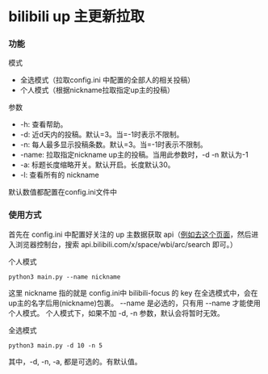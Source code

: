 # bilibili up 主更新拉取

### 功能
模式
- 全选模式（拉取config.ini 中配置的全部人的相关投稿）
- 个人模式（根据nickname拉取指定up主的投稿）

参数
- -h: 查看帮助。
- -d: 近d天内的投稿。默认=3。当=-1时表示不限制。
- -n: 每人最多显示投稿条数。默认=3。当=-1时表示不限制。
- -name: 拉取指定nickname up主的投稿。当用此参数时，-d -n 默认为-1
- -a: 标题长度缩略开关。默认开启。长度默认30。
- -l: 查看所有的 nickname

默认数值都配置在config.ini文件中

### 使用方式
首先在 config.ini 中配置好关注的 up 主数据获取 api（[例如去这个页面](https://space.bilibili.com/242649949/video)，然后进入浏览器控制台，搜索 api.bilibili.com/x/space/wbi/arc/search 即可。）

个人模式
```commandline
python3 main.py --name nickname
```
这里 nickname 指的就是 config.ini中 bilibili-focus 的 key
在全选模式中，会在up主的名字后用(nickname)包裹。
--name 是必选的，只有用 --name 才能使用个人模式。
个人模式下，如果不加 -d, -n 参数，默认会将暂时无效。

全选模式
```commandline
python3 main.py -d 10 -n 5
```
其中，-d, -n, -a, 都是可选的。有默认值。